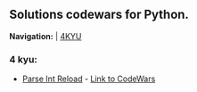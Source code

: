 ## Solutions codewars for Python.


**Navigation:** | [4KYU](https://github.com/RuiFSP/CodeWars/tree/main/Python/4%20kyu) 



### 4 kyu:
- [Parse Int Reload](https://github.com/RuiFSP/CodeWars/blob/main/Python/4%20kyu/parse_int_reload.py) - [Link to CodeWars](https://www.codewars.com/kata/56f699cd9400f5b7d8000b55)
